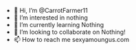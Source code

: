 - 👋 Hi, I’m @CarrotFarmer11
- 👀 I’m interested in nothing
- 🌱 I’m currently learning Nothing
- 💞️ I’m looking to collaborate on Nothing!
- 📫 How to reach me sexyamoungus.com

<!---
CarrotFarmer11/CarrotFarmer11 is a ✨ special ✨ repository because its `README.md` (this file) appears on your GitHub profile.
You can click the Preview link to take a look at your changes.
--->
